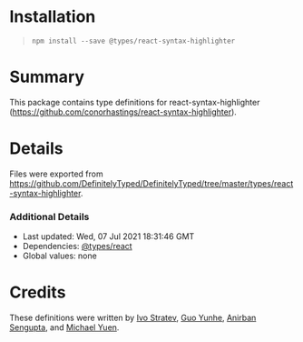# Installation
> `npm install --save @types/react-syntax-highlighter`

# Summary
This package contains type definitions for react-syntax-highlighter (https://github.com/conorhastings/react-syntax-highlighter).

# Details
Files were exported from https://github.com/DefinitelyTyped/DefinitelyTyped/tree/master/types/react-syntax-highlighter.

### Additional Details
 * Last updated: Wed, 07 Jul 2021 18:31:46 GMT
 * Dependencies: [@types/react](https://npmjs.com/package/@types/react)
 * Global values: none

# Credits
These definitions were written by [Ivo Stratev](https://github.com/NoHomey), [Guo Yunhe](https://github.com/guoyunhe), [Anirban Sengupta](https://github.com/anirban09), and [Michael Yuen](https://github.com/michaelyuen).
